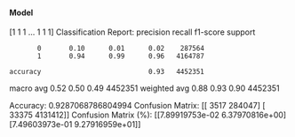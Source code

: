 #### Model
[1 1 1 ... 1 1 1]
Classification Report:
              precision    recall  f1-score   support

           0       0.10      0.01      0.02    287564
           1       0.94      0.99      0.96   4164787

    accuracy                           0.93   4452351
   macro avg       0.52      0.50      0.49   4452351
weighted avg       0.88      0.93      0.90   4452351

Accuracy: 0.9287068786804994
Confusion Matrix:
[[   3517  284047]
 [  33375 4131412]]
Confusion Matrix (%):
[[7.89919753e-02 6.37970816e+00]
 [7.49603973e-01 9.27916959e+01]]
